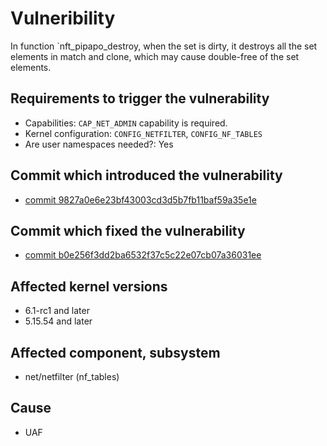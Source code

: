 # Vulneribility
 In function `nft_pipapo_destroy, when the set is dirty, it destroys all the set elements in match and clone, which may cause double-free of the set elements.

## Requirements to trigger the vulnerability
 - Capabilities:  `CAP_NET_ADMIN` capability is required.
 - Kernel configuration: `CONFIG_NETFILTER`, `CONFIG_NF_TABLES`
 - Are user namespaces needed?: Yes
  
## Commit which introduced the vulnerability
 - [commit 9827a0e6e23bf43003cd3d5b7fb11baf59a35e1e]((https://git.kernel.org/pub/scm/linux/kernel/git/stable/linux.git/commit/net/netfilter/nft_set_pipapo.c?h=linux-6.1.y&id=9827a0e6e23bf43003cd3d5b7fb11baf59a35e1e))


## Commit which fixed the vulnerability
- [commit b0e256f3dd2ba6532f37c5c22e07cb07a36031ee](https://git.kernel.org/pub/scm/linux/kernel/git/torvalds/linux.git/commit/?id=b0e256f3dd2ba6532f37c5c22e07cb07a36031ee)

## Affected kernel versions
- 6.1-rc1 and later 
- 5.15.54 and later

## Affected component, subsystem
- net/netfilter (nf_tables)

## Cause
- UAF

